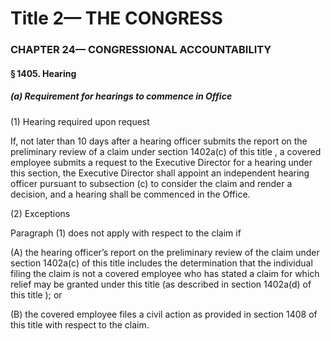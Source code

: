 
# Title 2— THE CONGRESS
### CHAPTER 24— CONGRESSIONAL ACCOUNTABILITY
#### § 1405. Hearing
##### (a) Requirement for hearings to commence in Office

(1) Hearing required upon request

If, not later than 10 days after a hearing officer submits the report on the preliminary review of a claim under section 1402a(c) of this title , a covered employee submits a request to the Executive Director for a hearing under this section, the Executive Director shall appoint an independent hearing officer pursuant to subsection (c) to consider the claim and render a decision, and a hearing shall be commenced in the Office.

(2) Exceptions

Paragraph (1) does not apply with respect to the claim if

(A) the hearing officer’s report on the preliminary review of the claim under section 1402a(c) of this title includes the determination that the individual filing the claim is not a covered employee who has stated a claim for which relief may be granted under this title (as described in section 1402a(d) of this title ); or

(B) the covered employee files a civil action as provided in section 1408 of this title with respect to the claim.
